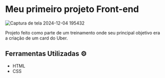 # Meu primeiro projeto Front-end

![Captura de tela 2024-12-04 195432](https://github.com/user-attachments/assets/1e0baafc-7596-432a-a7fb-b71b3be1340e)

Projeto feito como parte de um treinamento onde seu principal objetivo era a criação de um card do Uber.

## Ferramentas Utilizadas ⚙️

+ HTML
+ CSS
